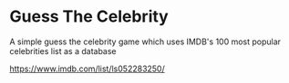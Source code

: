 # Guess The Celebrity

A simple guess the celebrity game which uses IMDB's 100 most popular celebrities list as a database

https://www.imdb.com/list/ls052283250/
